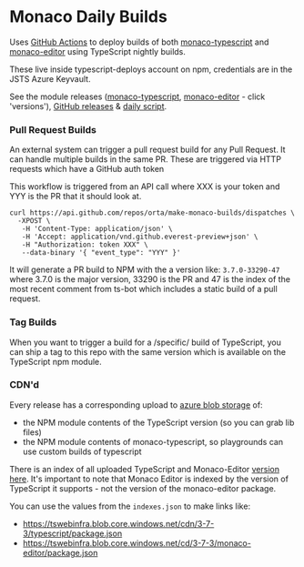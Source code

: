 # Monaco Daily Builds

Uses [GitHub Actions](.github/workflows) to deploy builds of both [monaco-typescript](https://github.com/Microsoft/monaco-typescript) and [monaco-editor](https://github.com/Microsoft/monaco-editor) using TypeScript nightly builds.

These live inside typescript-deploys account on npm, credentials are in the JSTS Azure Keyvault.

See the module releases ([monaco-typescript](https://www.npmjs.com/package/@typescript-deploys/monaco-typescript), [monaco-editor](https://www.npmjs.com/package/@typescript-deploys/monaco-editor) - click 'versions'), [GitHub releases](https://github.com/orta/make-monaco-builds/releases) & [daily script](.github/workflows/main.yml).

### Pull Request Builds

An external system can trigger a pull request build for any Pull Request. It can handle
multiple builds in the same PR. These are triggered via HTTP requests which have a
GitHub auth token

This workflow is triggered from an API call where XXX is your token
and YYY is the PR that it should look at.

```
curl https://api.github.com/repos/orta/make-monaco-builds/dispatches \
  -XPOST \
   -H 'Content-Type: application/json' \
   -H 'Accept: application/vnd.github.everest-preview+json' \
   -H "Authorization: token XXX" \
   --data-binary '{ "event_type": "YYY" }'
```

It will generate a PR build to NPM with the a version like: `3.7.0-33290-47` where
3.7.0 is the major version, 33290 is the PR and 47 is the index of the most recent comment
from ts-bot which includes a static build of a pull request.

### Tag Builds

When you want to trigger a build for a /specific/ build of TypeScript, you can ship a tag to this
repo with the same version which is available on the TypeScript npm module.

### CDN'd

Every release has a corresponding upload to [azure blob storage](https://ms.portal.azure.com/#@microsoft.onmicrosoft.com/resource/subscriptions/57bfeeed-c34a-4ffd-a06b-ccff27ac91b8/resourceGroups/Playground-Static-Hosting/providers/Microsoft.Storage/storageAccounts/tswebinfra/overview) of:

- the NPM module contents of the TypeScript version (so you can grab lib files)
- the NPM module contents of monaco-typescript, so playgrounds can use custom builds of typescript

There is an index of all uploaded TypeScript and Monaco-Editor [version here](https://tswebinfra.blob.core.windows.net/indexes/indexes.json). It's important to note that Monaco Editor is indexed by the version of TypeScript it supports - not the version of the monaco-editor package.

You can use the values from the `indexes.json` to make links like:

- https://tswebinfra.blob.core.windows.net/cdn/3-7-3/typescript/package.json
- https://tswebinfra.blob.core.windows.net/cd/3-7-3/monaco-editor/package.json
